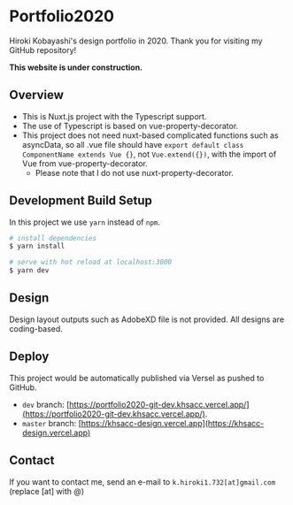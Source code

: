 # Portfolio2020

Hiroki Kobayashi's design portfolio in 2020. Thank you for visiting my GitHub repository!

**This website is under construction.**

## Overview
* This is Nuxt.js project with the Typescript support.
* The use of Typescript is based on vue-property-decorator.
* This project does not need nuxt-based complicated functions such as asyncData, so all .vue file should have ``export default class ComponentName extends Vue {}``, not ``Vue.extend({})``, with the import of Vue from vue-property-decorator.
  * Please note that I do not use nuxt-property-decorator.

## Development Build Setup

In this project we use ``yarn`` instead of ``npm``.

```bash
# install dependencies
$ yarn install

# serve with hot reload at localhost:3000
$ yarn dev
```
## Design
Design layout outputs such as AdobeXD file is not provided. All designs are coding-based.

## Deploy
This project would be automatically published via Versel as pushed to GitHub.
- ``dev`` branch: [https://portfolio2020-git-dev.khsacc.vercel.app/](https://portfolio2020-git-dev.khsacc.vercel.app/).
- ``master`` branch: [https://khsacc-design.vercel.app](https://khsacc-design.vercel.app)

## Contact
If you want to contact me, send an e-mail to ``k.hiroki1.732[at]gmail.com`` (replace [at] with @)

